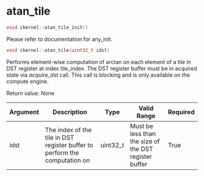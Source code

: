 # atan_tile

```cpp
void ckernel::atan_tile_init()
```

Please refer to documentation for any_init. 

```cpp
void ckernel::atan_tile(uint32_t idst)
```

Performs element-wise computation of arctan on each element of a tile in DST register at index tile_index. The DST register buffer must be in acquired state via *acquire_dst* call. This call is blocking and is only available on the compute engine.

Return value: None

| Argument      | Description                                                                | Type      | Valid Range                                           | Required       |
|---------------|----------------------------------------------------------------------------|-----------|-------------------------------------------------------|----------------|
| idst          | The index of the tile in DST register buffer to perform the computation on | uint32_t  | Must be less than the size of the DST register buffer | True           |
